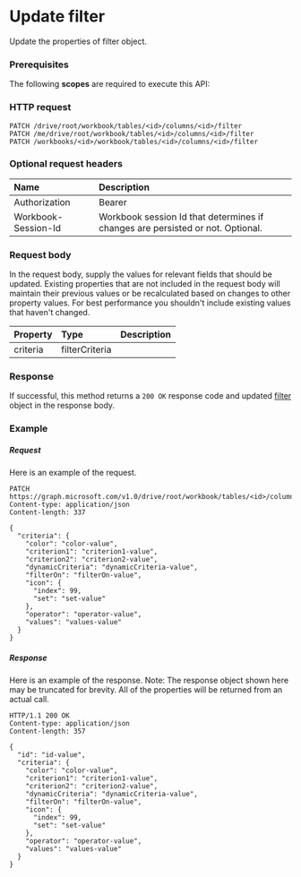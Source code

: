 # Update filter

Update the properties of filter object.
### Prerequisites
The following **scopes** are required to execute this API: 
### HTTP request
<!-- { "blockType": "ignored" } -->
```http
PATCH /drive/root/workbook/tables/<id>/columns/<id>/filter
PATCH /me/drive/root/workbook/tables/<id>/columns/<id>/filter
PATCH /workbooks/<id>/workbook/tables/<id>/columns/<id>/filter
```
### Optional request headers
| Name       | Description|
|:-----------|:-----------|
| Authorization  | Bearer <code>|
| Workbook-Session-Id  | Workbook session Id that determines if changes are persisted or not. Optional.|

### Request body
In the request body, supply the values for relevant fields that should be updated. Existing properties that are not included in the request body will maintain their previous values or be recalculated based on changes to other property values. For best performance you shouldn't include existing values that haven't changed.

| Property	   | Type	|Description|
|:---------------|:--------|:----------|
|criteria|filterCriteria||

### Response
If successful, this method returns a `200 OK` response code and updated [filter](../resources/filter.md) object in the response body.
### Example
##### Request
Here is an example of the request.
<!-- {
  "blockType": "request",
  "name": "update_filter"
}-->
```http
PATCH https://graph.microsoft.com/v1.0/drive/root/workbook/tables/<id>/columns/<id>/filter
Content-type: application/json
Content-length: 337

{
  "criteria": {
    "color": "color-value",
    "criterion1": "criterion1-value",
    "criterion2": "criterion2-value",
    "dynamicCriteria": "dynamicCriteria-value",
    "filterOn": "filterOn-value",
    "icon": {
      "index": 99,
      "set": "set-value"
    },
    "operator": "operator-value",
    "values": "values-value"
  }
}
```
##### Response
Here is an example of the response. Note: The response object shown here may be truncated for brevity. All of the properties will be returned from an actual call.
<!-- {
  "blockType": "response",
  "truncated": true,
  "@odata.type": "microsoft.graph.filter"
} -->
```http
HTTP/1.1 200 OK
Content-type: application/json
Content-length: 357

{
  "id": "id-value",
  "criteria": {
    "color": "color-value",
    "criterion1": "criterion1-value",
    "criterion2": "criterion2-value",
    "dynamicCriteria": "dynamicCriteria-value",
    "filterOn": "filterOn-value",
    "icon": {
      "index": 99,
      "set": "set-value"
    },
    "operator": "operator-value",
    "values": "values-value"
  }
}
```

<!-- uuid: 8fcb5dbc-d5aa-4681-8e31-b001d5168d79
2015-10-25 14:57:30 UTC -->
<!-- {
  "type": "#page.annotation",
  "description": "Update filter",
  "keywords": "",
  "section": "documentation",
  "tocPath": ""
}-->